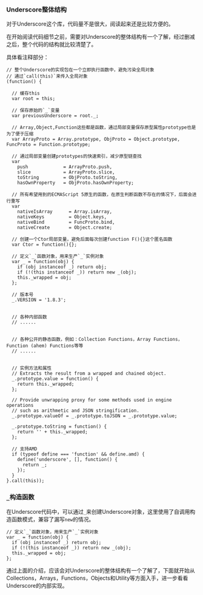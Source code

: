 ﻿### Underscore整体结构

对于Underscore这个库，代码量不是很大，阅读起来还是比较方便的。

在开始阅读代码细节之前，需要对Underscore的整体结构有一个了解，经过删减之后，整个代码的结构就比较清楚了。

具体看注释部分：


    // 整个Underscore的实现包在一个立即执行函数中，避免污染全局对象
    // 通过`call(this)`来传入全局对象
    (function() {
    
      // 缓存this
      var root = this;
    
      // 保存原始的`_`变量
      var previousUnderscore = root._;
    
      // Array,Object,Function这些都是函数，通过局部变量保存原型属性prototype也是为了便于压缩
      var ArrayProto = Array.prototype, ObjProto = Object.prototype, FuncProto = Function.prototype;
    
      // 通过局部变量创建prototypes的快速索引，减少原型链查找
      var
        push             = ArrayProto.push,
        slice            = ArrayProto.slice,
        toString         = ObjProto.toString,
        hasOwnProperty   = ObjProto.hasOwnProperty;
    
      // 所有希望用到的ECMAScript 5原生的函数，在原生判断函数不存在的情况下，后面会进行重写
      var
        nativeIsArray      = Array.isArray,
        nativeKeys         = Object.keys,
        nativeBind         = FuncProto.bind,
        nativeCreate       = Object.create;
    
      // 创建一个Ctor局部变量，避免后面每次创建function F(){}这个匿名函数
      var Ctor = function(){};
    
      // 定义`_`函数对象，用来生产`_`实例对象
      var _ = function(obj) {
        if (obj instanceof _) return obj;
        if (!(this instanceof _)) return new _(obj);
        this._wrapped = obj;
      };
    
      // 版本号
      _.VERSION = '1.8.3';
    
      
      // 各种内部函数
      // ......
      
    
      // 各种公开的静态函数，例如：Collection Functions，Array Functions，Function (ahem) Functions等等
      // ......
      
      
      // 实例方法和属性
      // Extracts the result from a wrapped and chained object.
      _.prototype.value = function() {
        return this._wrapped;
      };
    
      // Provide unwrapping proxy for some methods used in engine operations
      // such as arithmetic and JSON stringification.
      _.prototype.valueOf = _.prototype.toJSON = _.prototype.value;
    
      _.prototype.toString = function() {
        return '' + this._wrapped;
      };
    
      // 支持AMD
      if (typeof define === 'function' && define.amd) {
        define('underscore', [], function() {
          return _;
        });
      }
    }.call(this));



### `_`构造函数

在Underscore代码中，可以通过`_`来创建Underscore对象，这里使用了自调用构造函数模式，兼容了漏写`new`的情况。

    // 定义`_`函数对象，用来生产`_`实例对象
    var _ = function(obj) {
      if (obj instanceof _) return obj;
      if (!(this instanceof _)) return new _(obj);
      this._wrapped = obj;
    };
    
    
通过上面的介绍，应该会对Underscore的整体结构有一个了解了，下面就开始从Collections，Arrays，Functions，Objects和Utility等方面入手，进一步看看Underscore的内部实现。    